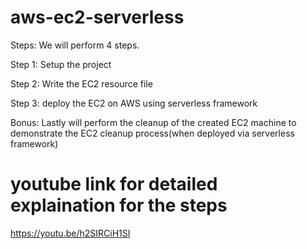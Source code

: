 # aws-ec2-serverless
Steps: We will perform 4 steps.

Step 1: Setup the project

Step 2: Write the EC2 resource file

Step 3: deploy the EC2 on AWS using serverless framework

Bonus: Lastly will perform the cleanup of the created EC2 machine to demonstrate the EC2 cleanup process(when deployed via serverless framework)

# youtube link for detailed explaination for the steps 
https://youtu.be/h2SIRCiH1SI
